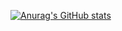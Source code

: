 
[![Anurag's GitHub stats](https://github-readme-stats.vercel.app/api?username=lzy20020320)](https://github.com/anuraghazra/github-readme-stats)
<!--
**lzy20020320/lzy20020320** is a ✨ _special_ ✨ repository because its `README.md` (this file) appears on your GitHub profile.

Here are some ideas to get you started:

- 🔭 I’m currently working on ...
- 🌱 I’m currently learning ...
- 👯 I’m looking to collaborate on ...
- 🤔 I’m looking for help with ...
- 💬 Ask me about ...
- 📫 How to reach me: ...
- 😄 Pronouns: ...
- ⚡ Fun fact: ...
-->

